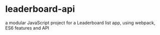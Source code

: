 # leaderboard-api
a modular JavaScript project for a Leaderboard list app, using webpack, ES6 features and API
